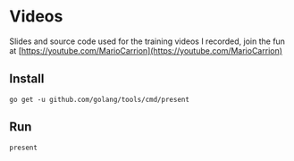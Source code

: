 # Videos

Slides and source code used for the training videos I recorded, join the fun at [https://youtube.com/MarioCarrion](https://youtube.com/MarioCarrion)

## Install

```
go get -u github.com/golang/tools/cmd/present
```

## Run


```
present
```
